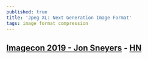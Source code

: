 ```yaml
---
published: true
title: 'Jpeg XL: Next Generation Image Format'
tags: image format compression
---
```

## [Imagecon 2019 - Jon Sneyers](https://www.slideshare.net/cloudinarymarketing/imagecon-2019-jon-sneyer) - [HN](https://news.ycombinator.com/item?id=22261612)

